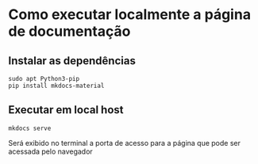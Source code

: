 
# Como executar localmente a página de documentação

## Instalar as dependências
```
sudo apt Python3-pip 
pip install mkdocs-material
```
## Executar em local host
```
mkdocs serve
```
Será exibido no terminal a porta de acesso para a página que pode ser acessada pelo navegador


